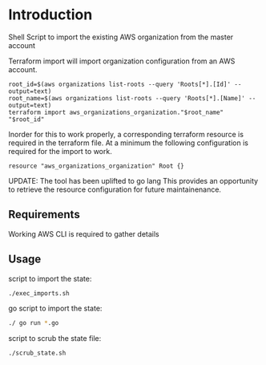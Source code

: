 # Introduction

Shell Script to import the existing AWS organization from the master account

Terraform import will import organization configuration from an AWS account.

```
root_id=$(aws organizations list-roots --query 'Roots[*].[Id]' --output=text)
root_name=$(aws organizations list-roots --query 'Roots[*].[Name]' --output=text)
terraform import aws_organizations_organization."$root_name" "$root_id"
```

Inorder for this to work properly, a corresponding terraform resource is required in the terraform file. At a minimum the following configuration is required for the import to work.

```
resource "aws_organizations_organization" Root {}
```

UPDATE: The tool has been uplifted to go lang
This provides an opportunity to retrieve the resource configuration for future maintainenance.

## Requirements

Working AWS CLI is required to gather details

## Usage

script to import the state:

```bash
./exec_imports.sh
```

go script to import the state:

```bash
./ go run *.go
```

script to scrub the state file:

```bash
./scrub_state.sh
```
